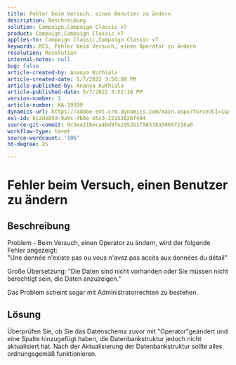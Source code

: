 ```yaml
---
title: Fehler beim Versuch, einen Benutzer zu ändern
description: Beschreibung
solution: Campaign,Campaign Classic v7
product: Campaign,Campaign Classic v7
applies-to: Campaign Classic,Campaign Classic v7
keywords: KCS, Fehler beim Versuch, einen Operator zu ändern
resolution: Resolution
internal-notes: null
bug: false
article-created-by: Ananya Kuthiala
article-created-date: 5/7/2022 3:50:00 PM
article-published-by: Ananya Kuthiala
article-published-date: 5/7/2022 3:52:16 PM
version-number: 1
article-number: KA-19399
dynamics-url: https://adobe-ent.crm.dynamics.com/main.aspx?forceUCI=1&pagetype=entityrecord&etn=knowledgearticle&id=6cf19855-1dce-ec11-a7b5-0022480a8e40
exl-id: bc2de85d-9a9c-4b6e-b5c3-22153826f494
source-git-commit: 0c3e421beca46d9fe1952b1f98538a50697216a0
workflow-type: tm+mt
source-wordcount: '106'
ht-degree: 2%

---
```


# Fehler beim Versuch, einen Benutzer zu ändern

## Beschreibung

Problem - Beim Versuch, einen Operator zu ändern, wird der folgende Fehler angezeigt:<br>
&quot;Une donnée n&#39;existe pas ou vous n&#39;avez pas accès aux données du détail&quot;

Große Übersetzung: &quot;Die Daten sind nicht vorhanden oder Sie müssen nicht berechtigt sein, die Daten anzuzeigen.&quot;

Das Problem scheint sogar mit Administratorrechten zu bestehen.


## Lösung


Überprüfen Sie, ob Sie das Datenschema zuvor mit &quot;Operator&quot;geändert und eine Spalte hinzugefügt haben, die Datenbankstruktur jedoch nicht aktualisiert hat. Nach der Aktualisierung der Datenbankstruktur sollte alles ordnungsgemäß funktionieren.
